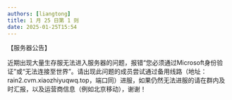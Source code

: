 ```yaml
---
authors: [liangtong]
title: 1 月 25 日第 1 则
date: 2025-01-25T15:54
---
```


【服务器公告】

近期出现大量生存服无法进入服务器的问题，报错“您必须通过Microsoft身份验证”或“无法连接至世界”。请出现此问题的成员尝试通过备用线路（地址：rain2.cvm.xiaozhiyuqwq.top，端口同）进服，如果仍然无法进服的请在群内及时汇报，以及运营商信息（例如北京移动），谢谢！
